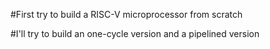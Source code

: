 #First try to build a RISC-V microprocessor from scratch

#I'll try to build an one-cycle version and a pipelined version
